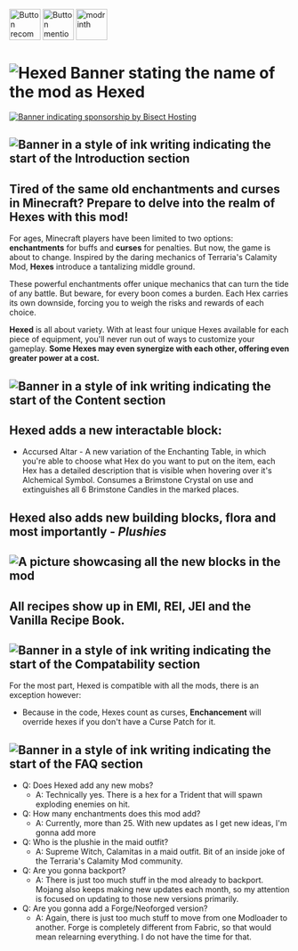 [<img src="https://i.imgur.com/U7qHdp4.png" alt="Button recommending and linking to EMI" height="56"/>](https://modrinth.com/mod/emi)
[<img src="https://i.imgur.com/Ol1Tcf8.png" alt="Button mentioning the requirement of and linking to the Fabric API" height="56"/>](https://modrinth.com/mod/fabric-api)
[<img alt="modrinth" height="56" src="https://cdn.jsdelivr.net/npm/@intergrav/devins-badges@3/assets/cozy/available/modrinth_vector.svg">](https://modrinth.com/mod/hexed)

# ![Hexed Banner stating the name of the mod as Hexed](https://www.bisecthosting.com/images/CF/Hexed/BH_HEX_header.webp)

[![Banner indicating sponsorship by Bisect Hosting](https://www.bisecthosting.com/images/CF/Hexed/BH_HEX_promo.webp)](https://bisecthosting.com/backupcup)

## ![Banner in a style of ink writing indicating the start of the Introduction section](https://www.bisecthosting.com/images/CF/Hexed/BH_HEX_intro.webp)

## Tired of the same old enchantments and curses in Minecraft? Prepare to delve into the realm of **Hexes** with this mod! 

For ages, Minecraft players have been limited to two options: **enchantments** for buffs and **curses** for penalties. But now, the game is about to change. Inspired by the daring mechanics of Terraria's Calamity Mod, **Hexes** introduce a tantalizing middle ground. 

These powerful enchantments offer unique mechanics that can turn the tide of any battle. But beware, for every boon comes a burden. Each Hex carries its own downside, forcing you to weigh the risks and rewards of each choice.

**Hexed** is all about variety. With at least four unique Hexes available for each piece of equipment, you'll never run out of ways to customize your gameplay. **Some Hexes may even synergize with each other, offering even greater power at a cost.**

## ![Banner in a style of ink writing indicating the start of the Content section](https://www.bisecthosting.com/images/CF/Hexed/BH_HEX_content.webp)

## Hexed adds a new interactable block:
  - Accursed Altar - A new variation of the Enchanting Table, in which you're able to choose what Hex do you want to put on the item, each Hex has a detailed description that is visible when hovering over it's Alchemical Symbol. Consumes a Brimstone Crystal on use and extinguishes all 6 Brimstone Candles in the marked places.

## **Hexed** also adds new building blocks, flora and most importantly - ***Plushies***
## ![A picture showcasing all the new blocks in the mod](https://media.forgecdn.net/attachments/837/851/java_io0ld9e0la.png)

## All recipes show up in EMI, REI, JEI and the Vanilla Recipe Book.

## ![Banner in a style of ink writing indicating the start of the Compatability section](https://www.bisecthosting.com/images/CF/Hexed/BH_HEX_comp.webp)

For the most part, Hexed is compatible with all the mods, there is an exception however:
 - Because in the code, Hexes count as curses, **Enchancement** will override hexes if you don't have a Curse Patch for it.

## ![Banner in a style of ink writing indicating the start of the FAQ section](https://www.bisecthosting.com/images/CF/Hexed/BH_HEX_faq.webp)

- Q: Does Hexed add any new mobs?
  - A: Technically yes. There is a hex for a Trident that will spawn exploding enemies on hit.
- Q: How many enchantments does this mod add?
  - A: Currently, more than 25. With new updates as I get new ideas, I'm gonna add more
- Q: Who is the plushie in the maid outfit?
  - A: Supreme Witch, Calamitas in a maid outfit. Bit of an inside joke of the Terraria's Calamity Mod community.
- Q: Are you gonna backport?
  - A: There is just too much stuff in the mod already to backport. Mojang also keeps making new updates each month, so my attention is focused on updating to those new versions primarily.
- Q: Are you gonna add a Forge/Neoforged version?
  - A: Again, there is just too much stuff to move from one Modloader to another. Forge is completely different from Fabric, so that would mean relearning everything. I do not have the time for that.
